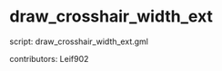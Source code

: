 draw_crosshair_width_ext
========================

script: draw_crosshair_width_ext.gml

contributors: Leif902
